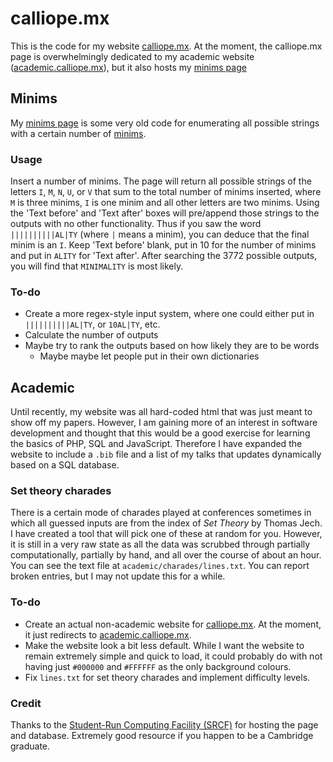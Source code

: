 # calliope.mx
This is the code for my website [calliope.mx](https://calliope.mx). At the moment, the calliope.mx page is overwhelmingly dedicated to my academic website ([academic.calliope.mx](https://academic.calliope.mx)), but it also hosts my [minims page](https://calliope.mx/minims) 

## Minims
My [minims page](https://calliope.mx/minims) is some very old code for enumerating all possible strings with a certain number of [minims](https://en.wikipedia.org/wiki/Minim_(palaeography)).
### Usage
Insert a number of minims. The page will return all possible strings of the letters `I`, `M`, `N`, `U`, or `V` that sum to the total number of minims inserted, where `M` is three minims, `I` is one minim and all other letters are two minims.
Using the 'Text before' and 'Text after' boxes will pre/append those strings to the outputs with no other functionality. Thus if you saw the word `||||||||||AL|TY` (where `|` means a minim), you can deduce that the final minim is an `I`. Keep 'Text before' blank, put in 10 for the number of minims and put in `ALITY` for 'Text after'. After searching the 3772 possible outputs, you will find that `MINIMALITY` is most likely.
### To-do
* Create a more regex-style input system, where one could either put in `||||||||||AL|TY`, or `10AL|TY`, etc.
* Calculate the number of outputs
* Maybe try to rank the outputs based on how likely they are to be words
  * Maybe maybe let people put in their own dictionaries

## Academic
Until recently, my website was all hard-coded html that was just meant to show off my papers. However, I am gaining more of an interest in software development and thought that this would be a good exercise for learning the basics of PHP, SQL and JavaScript. Therefore I have expanded the website to include a `.bib` file and a list of my talks that updates dynamically based on a SQL database.

### Set theory charades
There is a certain mode of charades played at conferences sometimes in which all guessed inputs are from the index of _Set Theory_ by Thomas Jech. I have created a tool that will pick one of these at random for you. However, it is still in a very raw state as all the data was scrubbed through partially computationally, partially by hand, and all over the course of about an hour. You can see the text file at `academic/charades/lines.txt`. You can report broken entries, but I may not update this for a while.

### To-do
* Create an actual non-academic website for [calliope.mx](https://calliope.mx). At the moment, it just redirects to [academic.calliope.mx](https://academic.calliope.mx).
* Make the website look a bit less default. While I want the website to remain extremely simple and quick to load, it could probably do with not having just `#000000` and `#FFFFFF` as the only background colours.
* Fix `lines.txt` for set theory charades and implement difficulty levels.

### Credit
Thanks to the [Student-Run Computing Facility (SRCF)](https://srcf.net) for hosting the page and database. Extremely good resource if you happen to be a Cambridge graduate.
